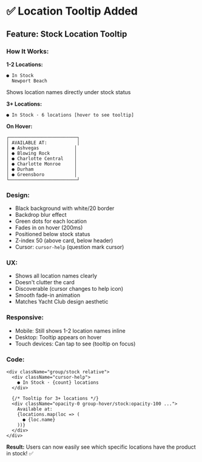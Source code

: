 # ✅ Location Tooltip Added

## Feature: Stock Location Tooltip

### **How It Works:**

**1-2 Locations:**
```
● In Stock
  Newport Beach
```
Shows location names directly under stock status

**3+ Locations:**
```
● In Stock · 6 locations [hover to see tooltip]
```

**On Hover:**
```
┌─────────────────────────┐
│ AVAILABLE AT:           │
│ ● Ashvegas             │
│ ● Blowing Rock         │
│ ● Charlotte Central    │
│ ● Charlotte Monroe     │
│ ● Durham               │
│ ● Greensboro           │
└─────────────────────────┘
```

### **Design:**
- Black background with white/20 border
- Backdrop blur effect
- Green dots for each location
- Fades in on hover (200ms)
- Positioned below stock status
- Z-index 50 (above card, below header)
- Cursor: `cursor-help` (question mark cursor)

### **UX:**
- Shows all location names clearly
- Doesn't clutter the card
- Discoverable (cursor changes to help icon)
- Smooth fade-in animation
- Matches Yacht Club design aesthetic

### **Responsive:**
- Mobile: Still shows 1-2 location names inline
- Desktop: Tooltip appears on hover
- Touch devices: Can tap to see (tooltip on focus)

### **Code:**
```tsx
<div className="group/stock relative">
  <div className="cursor-help">
    ● In Stock · {count} locations
  </div>
  
  {/* Tooltip for 3+ locations */}
  <div className="opacity-0 group-hover/stock:opacity-100 ...">
    Available at:
    {locations.map(loc => (
      ● {loc.name}
    ))}
  </div>
</div>
```

**Result:** Users can now easily see which specific locations have the product in stock! ✅

